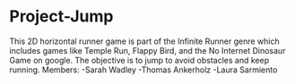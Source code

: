 # Project-Jump
This 2D horizontal runner game is part of the Infinite Runner genre which includes games like Temple Run, Flappy Bird, and the No Internet Dinosaur Game on google. The objective is to jump to avoid obstacles and keep running.
Members:
-Sarah Wadley 
-Thomas Ankerholz
-Laura Sarmiento
